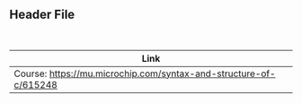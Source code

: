 ## Header File

<br />

| Link |
| ---- |
| Course: https://mu.microchip.com/syntax-and-structure-of-c/615248 |

<br />

